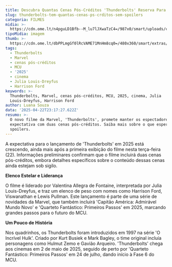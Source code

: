 ```yaml
---
title: Descubra Quantas Cenas Pós-Créditos 'Thunderbolts' Reserva Para os Fãs!
slug: thunderbolts-tem-quantas-cenas-ps-crditos-sem-spoilers
categoria: FILMES
midia: >-
  https://cdn.ome.lt/n4pguLD1Bfb--M_lu7lJXwaTzC4=/987x0/smart/uploads/conteudo/fotos/Design_sem_nome_-_2025-04-22T200627.598.png
tipoMidia: imagem
thumb: >-
  https://cdn.ome.lt/dbPPLmgGf0lRcVAME71MnHm8cq0=/480x360/smart/extras/conteudos/Design_sem_nome_-_2025-04-22T200627.598.png
tags:
  - Thunderbolts
  - Marvel
  - cenas pós-créditos
  - MCU
  - '2025'
  - cinema
  - Julia Louis-Dreyfus
  - Harrison Ford
keywords: >-
  Thunderbolts, Marvel, cenas pós-créditos, MCU, 2025, cinema, Julia
  Louis-Dreyfus, Harrison Ford
author: Luana Souza
data: '2025-04-22T23:17:27.622Z'
resumo: >-
  O novo filme da Marvel, 'Thunderbolts', promete manter os espectadores na
  expectativa com duas cenas pós-créditos. Saiba mais sobre o que esperar sem
  spoilers.
---
```


A expectativa para o lançamento de 'Thunderbolts' em 2025 está crescendo, ainda mais após a primeira exibição do filme nesta terça-feira (22). Informações preliminares confirmam que o filme incluirá duas cenas pós-créditos, embora detalhes específicos sobre o conteúdo dessas cenas ainda estejam sob sigilo. 

**Elenco Estelar e Liderança**

O filme é liderado por Valentina Allegra de Fontaine, interpretada por Julia Louis-Dreyfus, e traz um elenco de peso com nomes como Harrison Ford, Viswanathan e Lewis Pullman. Este lançamento é parte de uma série de novidades da Marvel, que também incluirá 'Capitão América: Admirável Mundo Novo' e 'Quarteto Fantástico: Primeiros Passos' em 2025, marcando grandes passos para o futuro do MCU.

**Um Pouco de História**

Nos quadrinhos, os Thunderbolts foram introduzidos em 1997 na série 'O Incrível Hulk'. Criado por Kurt Busiek e Mark Bagley, o time original incluía personagens como Hulmut Zemo e Gavião Arqueiro. 'Thunderbolts' chega aos cinemas em 2 de maio de 2025, seguido de perto por 'Quarteto Fantástico: Primeiros Passos' em 24 de julho, dando início à Fase 6 do MCU.
